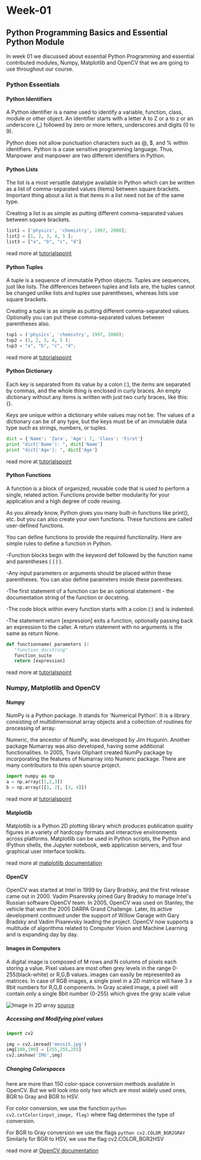 # Week-01
## Python Programming Basics and Essential Python Module

In week 01 we discussed about essential Python Programming and essential contributed modules, Numpy, Matplotlib and OpenCV that we are going to use throughout our course.

### Python Essentials

#### Python Identifiers

A Python identifier is a name used to identify a variable, function, class, module or other object. An identifier starts with a letter A to Z or a to z or an underscore (_) followed by zero or more letters, underscores and digits (0 to 9).

Python does not allow punctuation characters such as @, $, and % within identifiers. Python is a case sensitive programming language. Thus, Manpower and manpower are two different identifiers in Python.


#### Python Lists

The list is a most versatile datatype available in Python which can be written as a list of comma-separated values (items) between square brackets. Important thing about a list is that items in a list need not be of the same type.

Creating a list is as simple as putting different comma-separated values between square brackets.

```python
list1 = ['physics', 'chemistry', 1997, 2000];
list2 = [1, 2, 3, 4, 5 ];
list3 = ["a", "b", "c", "d"]
```

read more at [tutorialspoint](https://www.tutorialspoint.com/python/python_lists.htm)

#### Python Tuples

A tuple is a sequence of immutable Python objects. Tuples are sequences, just like lists. The differences between tuples and lists are, the tuples cannot be changed unlike lists and tuples use parentheses, whereas lists use square brackets.

Creating a tuple is as simple as putting different comma-separated values. Optionally you can put these comma-separated values between parentheses also.

```python
tup1 = ('physics', 'chemistry', 1997, 2000);
tup2 = (1, 2, 3, 4, 5 );
tup3 = "a", "b", "c", "d";
```

read more at [tutorialspoint](https://www.tutorialspoint.com/python/python_tuples.htm)

#### Python Dictionary

Each key is separated from its value by a colon (:), the items are separated by commas, and the whole thing is enclosed in curly braces. An empty dictionary without any items is written with just two curly braces, like this: {}.

Keys are unique within a dictionary while values may not be. The values of a dictionary can be of any type, but the keys must be of an immutable data type such as strings, numbers, or tuples.

```python
dict = {'Name': 'Zara', 'Age': 7, 'Class': 'First'}
print "dict['Name']: ", dict['Name']
print "dict['Age']: ", dict['Age']
```

read more at [tutorialspoint](https://www.tutorialspoint.com/python/python_dictionary.htm)


#### Python Functions

A function is a block of organized, reusable code that is used to perform a single, related action. Functions provide better modularity for your application and a high degree of code reusing.

As you already know, Python gives you many built-in functions like print(), etc. but you can also create your own functions. These functions are called user-defined functions.

You can define functions to provide the required functionality. Here are simple rules to define a function in Python.

-Function blocks begin with the keyword def followed by the function name and parentheses ( ( ) ).

-Any input parameters or arguments should be placed within these parentheses. You can also define parameters inside these parentheses.

-The first statement of a function can be an optional statement - the documentation string of the function or docstring.

-The code block within every function starts with a colon (:) and is indented.

-The statement return [expression] exits a function, optionally passing back an expression to the caller. A return statement with no arguments is the same as return None.

```python
def functionname( parameters ):
   "function_docstring"
   function_suite
   return [expression]
```

read more at [tutorialspoint](https://www.tutorialspoint.com/python/python_functions.htm)

### Numpy, Matplotlib and OpenCV

#### Numpy

NumPy is a Python package. It stands for 'Numerical Python'. It is a library consisting of multidimensional array objects and a collection of routines for processing of array.

Numeric, the ancestor of NumPy, was developed by Jim Hugunin. Another package Numarray was also developed, having some additional functionalities. In 2005, Travis Oliphant created NumPy package by incorporating the features of Numarray into Numeric package. There are many contributors to this open source project.

```python
import numpy as np 
a = np.array([1,2,3]) 
b = np.array([[1, 2], [3, 4]])
```
read more at [tutorialspoint](https://www.tutorialspoint.com/numpy/numpy_ndarray_object.htm)

#### Matplotlib

Matplotlib is a Python 2D plotting library which produces publication quality figures in a variety of hardcopy formats and interactive environments across platforms. Matplotlib can be used in Python scripts, the Python and IPython shells, the Jupyter notebook, web application servers, and four graphical user interface toolkits.

read more at [matplotlib documentation](https://matplotlib.org/tutorials/introductory/pyplot.html#sphx-glr-tutorials-introductory-pyplot-py)

#### OpenCV

OpenCV was started at Intel in 1999 by Gary Bradsky, and the first release came out in 2000. Vadim Pisarevsky joined Gary Bradsky to manage Intel's Russian software OpenCV team. In 2005, OpenCV was used on Stanley, the vehicle that won the 2005 DARPA Grand Challenge. Later, its active development continued under the support of Willow Garage with Gary Bradsky and Vadim Pisarevsky leading the project. OpenCV now supports a multitude of algorithms related to Computer Vision and Machine Learning and is expanding day by day.

#### Images in Computers

A digital image is composed of M rows and N columns of pixels each storing a value. Pixel values are most often grey levels in the range 0-255(black-white) or R,G,B values. images can easily be represented as matrices. In case of RGB images, a single pixel in a 2D matrice will have 3 x 8bit numbers for R,G,B components. In Gray scaled image, a pixel will contain only a single 8bit number (0-255) which gives the gray scale value

![Image in 2D array](https://blogs.mathworks.com/images/steve/2011/dipum_fig_2_1_a.png)
[source](https://blogs.mathworks.com/images/steve/2011/dipum_fig_2_1_a.png)


##### Accessing and Modifying pixel values

```python
import cv2

img = cv2.imread('messi5.jpg')
img[100,100] = [255,255,255]
cv2.imshow('IMG',img)
```

##### Changing Colorspaces

here are more than 150 color-space conversion methods available in OpenCV. But we will look into only two which are most widely used ones, BGR to Gray and BGR to HSV.

For color conversion, we use the function ```python cv2.cvtColor(input_image, flag)``` where flag determines the type of conversion.

For BGR to Gray conversion we use the flags ```python cv2.COLOR_BGR2GRAY```  Similarly for BGR to HSV, we use the flag cv2.COLOR_BGR2HSV

read more at [OpenCV documentation](https://opencv-python-tutroals.readthedocs.io/en/latest/py_tutorials/py_tutorials.html)
